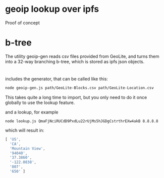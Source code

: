 # geoip lookup over ipfs

Proof of concept

# b-tree

The utility geoip-gen reads csv files provided from GeoLite, and turns them into a 32-way branching b-tree, which is stored as ipfs json objects.

#

includes the generator, that can be called like this:

```bash
node geoip-gen.js path/GeoLite-Blocks.csv path/GeoLite-Location.csv
```

This takes quite a long time to import, but you only need to do it once globally to use the lookup feature.

and a lookup, for example

```
node lookup.js QmaFjNciRUCdD9PxdLu22rUjMs5hJGDgCstrthrEXw4akB 8.8.8.8
```

which will result in:

```js
[ 'US',
  'CA',
  'Mountain View',
  '94040',
  '37.3860',
  '-122.0838',
  '807',
  '650' ]
```
